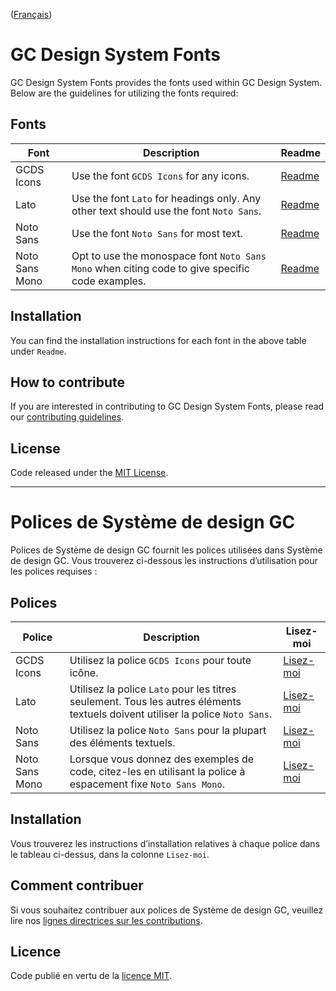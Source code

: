 ([Français](#polices-de-système-de-design-gc))

# GC Design System Fonts

GC Design System Fonts provides the fonts used within GC Design System. Below are the guidelines for utilizing the fonts required:

## Fonts

| Font           | Description                                                                                     | Readme                                    |
| -------------- | ----------------------------------------------------------------------------------------------- | ----------------------------------------- |
| GCDS Icons     | Use the font `GCDS Icons` for any icons.                                                        | [Readme](/fonts/icons/README.md)          |
| Lato           | Use the font `Lato` for headings only. Any other text should use the font `Noto Sans`.          | [Readme](/fonts/lato/README.md)           |
| Noto Sans      | Use the font `Noto Sans` for most text.                                                         | [Readme](/fonts/noto-sans/README.md)      |
| Noto Sans Mono | Opt to use the monospace font `Noto Sans Mono` when citing code to give specific code examples. | [Readme](/fonts/noto-sans-mono/README.md) |

## Installation

You can find the installation instructions for each font in the above table under `Readme`.

## How to contribute

If you are interested in contributing to GC Design System Fonts, please read our [contributing guidelines](https://github.com/cds-snc/gcds-fonts/blob/main/CONTRIBUTING.md).

## License

Code released under the [MIT License](https://github.com/cds-snc/gcds-fonts/blob/main/LICENSE.md).

---

# Polices de Système de design GC

Polices de Système de design GC fournit les polices utilisées dans Système de design GC. Vous trouverez ci-dessous les instructions d’utilisation pour les polices requises :

## Polices

| Police         | Description                                                                                                                    | Lisez-moi                                    |
| -------------- | ------------------------------------------------------------------------------------------------------------------------------ | -------------------------------------------- |
| GCDS Icons     | Utilisez la police `GCDS Icons` pour toute icône.                                                                              | [Lisez-moi](/fonts/icons/README.md)          |
| Lato           | Utilisez la police `Lato` pour les titres seulement. Tous les autres éléments textuels doivent utiliser la police `Noto Sans`. | [Lisez-moi](/fonts/lato/README.md)           |
| Noto Sans      | Utilisez la police `Noto Sans` pour la plupart des éléments textuels.                                                          | [Lisez-moi](/fonts/noto-sans/README.md)      |
| Noto Sans Mono | Lorsque vous donnez des exemples de code, citez-les en utilisant la police à espacement fixe `Noto Sans Mono`.                 | [Lisez-moi](/fonts/noto-sans-mono/README.md) |

## Installation

Vous trouverez les instructions d’installation relatives à chaque police dans le tableau ci-dessus, dans la colonne `Lisez-moi`.

## Comment contribuer

Si vous souhaitez contribuer aux polices de Système de design GC, veuillez lire nos [lignes directrices sur les contributions](https://github.com/cds-snc/gcds-fonts/blob/main/CONTRIBUTING.md#comment-contribuer).

## Licence

Code publié en vertu de la [licence MIT](https://github.com/cds-snc/gcds-fonts/blob/main/LICENSE.md).

